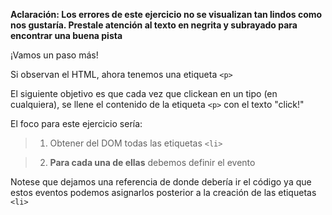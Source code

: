 **Aclaración: Los errores de este ejercicio no se visualizan tan lindos como nos gustaría. Prestale atención al texto en negrita y subrayado para encontrar una buena pista**

¡Vamos un paso más!

Si observan el HTML, ahora tenemos una etiqueta `<p>`

El siguiente objetivo es que cada vez que clickean en un tipo (en cualquiera), se llene el contenido de la etiqueta `<p>` con el texto "click!"

El foco para este ejercicio sería:

> 1. Obtener del DOM todas las etiquetas `<li>`

> 2. **Para cada una de ellas** debemos definir el evento

Notese que dejamos una referencia de donde debería ir el código ya que estos eventos podemos asignarlos posterior a la creación de las etiquetas `<li>`